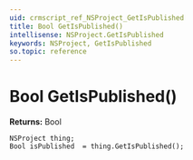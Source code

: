 ```yaml
---
uid: crmscript_ref_NSProject_GetIsPublished
title: Bool GetIsPublished()
intellisense: NSProject.GetIsPublished
keywords: NSProject, GetIsPublished
so.topic: reference
---
```


# Bool GetIsPublished()

**Returns:** Bool

```crmscript
NSProject thing;
Bool isPublished  = thing.GetIsPublished();
```

